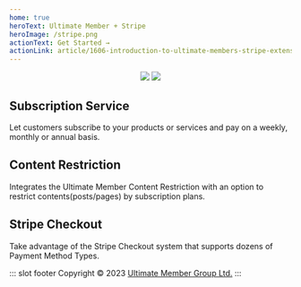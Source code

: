 ```yaml
---
home: true
heroText: Ultimate Member + Stripe
heroImage: /stripe.png
actionText: Get Started →
actionLink: article/1606-introduction-to-ultimate-members-stripe-extension
---
```


<div style="text-align:center;">
<img src="https://img.shields.io/badge/requires-Ultimate_Member_v2.6.12+-7856ff"/>
<img src="https://img.shields.io/badge/uses-@stripe/stripe--php_v10.5.10-7856ff"/>
</div>
<div class="features">
  <div class="feature">
    <h2>Subscription Service</h2>
    <p>Let customers subscribe to your products or services and pay on a weekly, monthly or annual basis.</p>
  </div>
  <div class="feature">
    <h2>Content Restriction</h2>
    <p>Integrates the Ultimate Member Content Restriction with an option to restrict contents(posts/pages) by subscription plans.</p>
  </div>
  <div class="feature">
    <h2>Stripe Checkout</h2>
    <p>Take advantage of the Stripe Checkout system that supports dozens of Payment Method Types.</p>
  </div>
</div>


::: slot footer
Copyright © 2023 [Ultimate Member Group Ltd.](https://ultimatemember.com/)
:::
